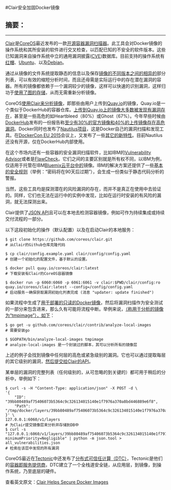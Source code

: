 #Clair安全加固Docker镜像 

## 摘要：


--------------------------------------------------

[Clair](https://coreos.com/blog/vulnerability-analysis-for-containers/)是[CoreOS](https://coreos.com/)最近发布的一款[开源容器漏洞扫描器](https://github.com/coreos/clair)。此工具会对Docker镜像的操作系统和其所安装的软件进行交叉检查，以匹配已知的不安全的软件版本。这些已知漏洞来自操作系统中立的通用漏洞披露([CVE](https://cve.mitre.org/))数据库。目前支持的操作系统有[红帽](http://rhn.redhat.com/errata)、[Ubuntu](http://launchpad.net/ubuntu-cve-tracker)、以及[Debian](http://security-tracker.debian.org/tracker)。

通过从镜像的文件系统提取静态的信息以及保存[镜像的不同版本之间的相异的](https://docs.docker.com/engine/introduction/understanding-docker/#how-does-a-docker-image-work)部分列表，可以有效的缩短分析时间，而且还毋需是实际运行中的存在潜在漏洞的容器。所有的镜像都依赖于一个漏洞较少的镜像，这样可以快速的识别漏洞，这样归功于[使用了图的存储](https://www.youtube.com/watch?v=PA3oBAgjnkU)，从而无需重新分析镜像。

CoreOS[使用Clair来分析镜像](http://blog.quay.io/security-scanning-beta/)，即那些由用户上传到[Quay.io](https://quay.io/)的镜像，Quay.io是一个类似于DockerHub的容器仓库。[上传到Quay.io上的镜像大多数被发现有漏洞存在](https://docs.google.com/presentation/d/1toUKgqLyy1b-pZlDgxONLduiLmt2yaLR0GliBB7b3L0/pub?start=false&loop=false&slide=id.gccb9ce283_0_158)，甚至是一些高危的如Heartbleed（80%）或Ghost（67%）。今年早些时候由[DockerHub](https://hub.docker.com/)发布的一份报告称[至少有30%的官方镜像和40%的上传镜像存在高危漏洞](http://www.infoq.com/news/2015/05/Docker-Image-Vulnerabilities)。Docker同时也发布了[Nautilus项目](https://blog.docker.com/2015/11/dockercon-eu-2015-docker-universal-control-plane/)，这是Docker自己的漏洞扫描和发现工具。在[DockerCon EU 2015](http://europe-2015.dockercon.com/)会议上，又发布了一些[其它的新特性](http://www.infoq.com/news/2015/11/docker-security-containers)。目前Nautilus还没有开源，仅在DockerHub内部使用。

在这个市场内还有一些容器的安全漏洞扫描软件，比如IBM的[Vulnerability Advisor](https://developer.ibm.com/bluemix/2015/07/02/vulnerability-advisor/)或者是[FlawCheck](https://www.flawcheck.com/features/container-inspection/)。它们之间的主要区别就是所有权不同，以IBM为例，仅适用于托管在IBM[Bluemix云平台中的](http://www.ibm.com/cloud-computing/bluemix/)镜像。IBM的解决方案还提供了一些[基本的安全规则](https://developer.ibm.com/bluemix/wp-content/uploads/sites/20/2015/06/policy.jpg)（举例：“密码将在90天后过期”），会生成一份类似于静态代码分析的警报。

当然，这些工具均是探测潜在的风险漏洞的存在，而并不是真正在使用中去验证的。同样，它们也无法在运行中的实例中发现，比如在运行时安装的有风险的漏洞，就无法探测出来。

Clair提供了[JSON API](https://github.com/coreos/clair/blob/master/docs/API.md)且可以在本地去检测容器镜像，例如可作为持续集成或持续交付流程的一部分。

以下这段初始化的操作（默认配置）以及在启动Clair的本地服务：


```
$ git clone https://github.com/coreos/clair.git       
# 从Clair的Github仓库克隆代码

$ cp clair/config.example.yaml clair/config/config.yaml  
# 创建一个初始化的配置文件，基于默认的设置。

$ docker pull quay.io/coreos/clair:latest         
# 下载安装有Clair的CoreOS容器镜像

$ docker run -p 6060:6060 -p 6061:6061 -v clair:$PWD/clair/config:ro quay.io/coreos/clair:latest --config=/config/config.yaml 
# 启动服务－确保获取漏洞初始化列表完成 (消息 "updater: update finished")                                                                                                                                                                                                                                                                                                                                                                                                                                                                                                                                                                                                                                                                                                                                                                                                                                                                                                                                                                                 
```
如果流程中生成了[用于部署的只读的Docker镜像](http://www.infoq.com/articles/five-qualities-application-delivery-immutable-infrastructure)，然后将漏洞扫描作为安全测试的一部分来包含进来，那么久有可能将流程中断。举例来说，[（称用于分析的镜像为“tmpimage”），如下](https://github.com/coreos/clair/tree/master/contrib/analyze-local-images)：

```
$ go get -u github.com/coreos/clair/contrib/analyze-local-images 
# 需要安装go

$ $GOPATH/bin/analyze-local-images tmpimage                      
# analyze-local-images 是一个封装过的脚本，其可以分析所有的镜像层

```

上述的例子会找到镜像中任何层的高危或紧急级别的漏洞。它也可以通过提取每层的其它级别的漏洞，[然后提交给Clair的API](https://github.com/coreos/clair/issues/5)。

某单层的漏洞的完整列表（任何级别的，从可忽略的到关键的）都可用于稍后的分析中，举例如下：


```
$ curl -s -H "Content-Type: application/json" -X POST -d \
'{
    "ID": "39bb80489af75406073b5364c9c326134015140e1f7976a370a8bd446889e6f8",
    "Path": "/tmp/docker/layers/39bb80489af75406073b5364c9c326134015140e1f7976a370a8bd446889e6f8.tar"
}' \
127.0.0.1:6060/v1/layers
# 为Clair提交镜像层来分析并存储到DB中
$ curl -s "127.0.0.1:6060/v1/layers/39bb80489af75406073b5364c9c326134015140e1f7976a370a8bd446889e6f8/vulnerabilities?minimumPriority=Negligible" | python -m json.tool > all_vulnerabilities.json
# 检索在该层中发现的所有漏洞

```

CoreOS最近在[Tectonic](https://tectonic.com/)中还发布了[分布式可信任计算（DTC）](https://tectonic.com/trusted-computing/)，Tectonic是他们的[容器即服务提供商](http://www.infoq.com/news/2015/05/tectonic)，DTC建立了一个全栈道安全链，从应用层，到镜像，到操作系统，乃至底层的硬件。



查看英文原文：[Clair Helps Secure Docker Images](http://www.infoq.com/news/2015/12/clair-docker-vulnerabilities)
